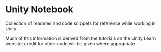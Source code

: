 # Unity Notebook
Collection of readmes and code snippets for reference while working in Unity

Much of this information is derived from the tutorials on the Unity Learn website; credit for other code will be given where appropriate
